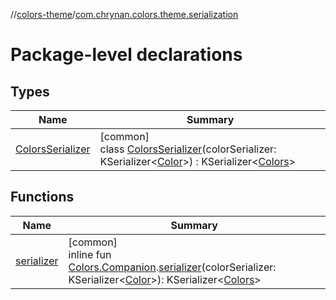 //[colors-theme](../../index.md)/[com.chrynan.colors.theme.serialization](index.md)

# Package-level declarations

## Types

| Name | Summary |
|---|---|
| [ColorsSerializer](-colors-serializer/index.md) | [common]<br>class [ColorsSerializer](-colors-serializer/index.md)(colorSerializer: KSerializer&lt;[Color](../../../colors-core/colors-core/com.chrynan.colors/-color/index.md)&gt;) : KSerializer&lt;[Colors](../com.chrynan.colors.theme/-colors/index.md)&gt; |

## Functions

| Name | Summary |
|---|---|
| [serializer](serializer.md) | [common]<br>inline fun [Colors.Companion](../com.chrynan.colors.theme/-colors/-companion/index.md).[serializer](serializer.md)(colorSerializer: KSerializer&lt;[Color](../../../colors-core/colors-core/com.chrynan.colors/-color/index.md)&gt;): KSerializer&lt;[Colors](../com.chrynan.colors.theme/-colors/index.md)&gt; |
